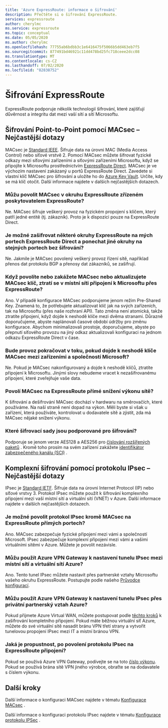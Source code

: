 ```yaml
---
title: 'Azure ExpressRoute: informace o šifrování'
description: Přečtěte si o šifrování ExpressRoute.
services: expressroute
author: cherylmc
ms.service: expressroute
ms.topic: conceptual
ms.date: 05/05/2020
ms.author: cherylmc
ms.openlocfilehash: 77755ab6bdbb3c1e6416475f5066b5dd463eb7f5
ms.sourcegitcommit: 877491bd46921c11dd478bd25fc718ceee2dcc08
ms.translationtype: MT
ms.contentlocale: cs-CZ
ms.lasthandoff: 07/02/2020
ms.locfileid: "82838752"
---
```

# <a name="expressroute-encryption"></a>Šifrování ExpressRoute
 
ExpressRoute podporuje několik technologií šifrování, které zajišťují důvěrnost a integritu dat mezi vaší sítí a sítí Microsoftu.

## <a name="point-to-point-encryption-by-macsec-faq"></a>Šifrování Point-to-Point pomocí MACsec – Nejčastější dotazy
MACsec je [Standard IEEE](https://1.ieee802.org/security/802-1ae/). Šifruje data na úrovni MAC (Media Access Control) nebo síťové vrstvě 2. Pomocí MACsec můžete šifrovat fyzické odkazy mezi síťovými zařízeními a síťovými zařízeními Microsoftu, když se připojíte k Microsoftu prostřednictvím [ExpressRoute Direct](expressroute-erdirect-about.md). MACsec je ve výchozím nastavení zakázaný u portů ExpressRoute Direct. Zavedete si vlastní klíč MACsec pro šifrování a uložíte ho do [Azure Key Vault](../key-vault/general/overview.md). Určíte, kdy se má klíč otočit. Další informace najdete v dalších nejčastějších dotazech.
### <a name="can-i-enable-macsec-on-my-expressroute-circuit-provisioned-by-an-expressroute-provider"></a>Můžu povolit MACsec v okruhu ExpressRoute zřízeném poskytovatelem ExpressRoute?
Ne. MACsec šifruje veškerý provoz na fyzickém propojení s klíčem, který patří jedné entitě (tj. zákazník). Proto je k dispozici pouze na ExpressRoute Direct.
### <a name="can-i-encrypt-some-of-the-expressroute-circuits-on-my-expressroute-direct-ports-and-leave-other-circuits-on-the-same-ports-unencrypted"></a>Je možné zašifrovat některé okruhy ExpressRoute na mých portech ExpressRoute Direct a ponechat jiné okruhy na stejných portech bez šifrování? 
Ne. Jakmile je MACsec povolený veškerý provoz řízení sítě, například přenos dat protokolu BGP a přenosy dat zákazníků, se zašifrují. 
### <a name="when-i-enabledisable-macsec-or-update-macsec-key-will-my-on-premises-network-lose-connectivity-to-microsoft-over-expressroute"></a>Když povolíte nebo zakážete MACsec nebo aktualizujete MACsec klíč, ztratí se v místní síti připojení k Microsoftu přes ExpressRoute?
Ano. V případě konfigurace MACsec podporujeme jenom režim Pre-Shared Key. Znamená to, že potřebujete aktualizovat klíč jak na svých zařízeních, tak na Microsoftu (přes naše rozhraní API). Tato změna není atomická, takže ztratíte připojení, když dojde k neshodě klíče mezi dvěma stranami. Důrazně doporučujeme, abyste naplánovali časové období údržby pro změnu konfigurace. Abychom minimalizovali prostoje, doporučujeme, abyste po přepnutí síťového provozu na jiný odkaz aktualizovali konfiguraci na jednom odkazu ExpressRoute Direct v čase.  
### <a name="will-traffic-continue-to-flow-if-theres-a-mismatch-in-macsec-key-between-my-devices-and-microsofts"></a>Bude provoz pokračovat v toku, pokud dojde k neshodě klíče MACsec mezi zařízeními a společností Microsoft?
Ne. Pokud je MACsec nakonfigurovaný a dojde k neshodě klíčů, ztratíte připojení k Microsoftu. Jinými slovy nebudeme vracet k nezašifrovanému připojení, které zveřejňuje vaše data. 
### <a name="will-enabling-macsec-on-expressroute-direct-degrade-network-performance"></a>Povolí MACsec na ExpressRoute přímé snížení výkonu sítě?
K šifrování a dešifrování MACsec dochází v hardwaru na směrovačích, které používáme. Na naší straně není dopad na výkon. Měli byste si však u zařízení, která používáte, kontrolovat u dodavatele sítě a zjistit, zda má MACsec nějaké snížení výkonu.
### <a name="which-cipher-suites-are-supported-for-encryption"></a>Které šifrovací sady jsou podporované pro šifrování?
Podporuje se jenom verze AES128 a AES256 pro [číslování rozšířených paketů](https://1.ieee802.org/security/802-1aebw/) . Kromě toho prosím na svém zařízení zakážete [identifikátor zabezpečeného kanálu (SCI)](https://en.wikipedia.org/wiki/IEEE_802.1AE) . 

## <a name="end-to-end-encryption-by-ipsec-faq"></a>Komplexní šifrování pomocí protokolu IPsec – Nejčastější dotazy
IPsec je [Standard IETF](https://tools.ietf.org/html/rfc6071). Šifruje data na úrovni Internet Protocol (IP) nebo síťové vrstvy 3. Protokol IPsec můžete použít k šifrování komplexního připojení mezi vaší místní sítí a virtuální sítí (VNET) v Azure. Další informace najdete v dalších nejčastějších dotazech.
### <a name="can-i-enable-ipsec-in-addition-to-macsec-on-my-expressroute-direct-ports"></a>Je možné povolit protokol IPsec kromě MACsec na ExpressRoute přímých portech?
Ano. MACsec zabezpečuje fyzické připojení mezi vámi a společností Microsoft. IPsec zabezpečuje komplexní připojení mezi vámi a vašimi virtuálními sítěmi v Azure. Můžete je povolit nezávisle. 
### <a name="can-i-use-azure-vpn-gateway-to-set-up-the-ipsec-tunnel-between-my-on-premises-network-and-my-azure-virtual-network"></a>Můžu použít Azure VPN Gateway k nastavení tunelu IPsec mezi místní sítí a virtuální sítí Azure?
Ano. Tento tunel IPsec můžete nastavit přes partnerské vztahy Microsoftu vašeho okruhu ExpressRoute. Postupujte podle našeho [Průvodce konfigurací](site-to-site-vpn-over-microsoft-peering.md).
### <a name="can-i-use-azure-vpn-gateway-to-set-up-the-ipsec-tunnel-over-azure-private-peering"></a>Můžu použít Azure VPN Gateway k nastavení tunelu IPsec přes privátní partnerský vztah Azure?
Pokud přijmete Azure Virtual WAN, můžete postupovat podle [těchto kroků](../virtual-wan/vpn-over-expressroute.md) k zašifrování kompletního připojení. Pokud máte běžnou virtuální síť Azure, můžete do své virtuální sítě nasadit bránu VPN třetí strany a vytvořit tunelovou propojení IPsec mezi IT a místní bránou VPN.
### <a name="what-is-the-throughput-i-will-get-after-enabling-ipsec-on-my-expressroute-connection"></a>Jaká je propustnost, po povolení protokolu IPsec na ExpressRoute připojení?
Pokud se používá Azure VPN Gateway, podívejte se na toto [číslo výkonu](../vpn-gateway/vpn-gateway-about-vpngateways.md). Pokud se používá brána sítě VPN jiného výrobce, obraťte se na dodavatele s číslem výkonu.

## <a name="next-steps"></a>Další kroky
Další informace o konfiguraci MACsec najdete v tématu [Konfigurace MACsec](expressroute-howto-macsec.md) .

Další informace o konfiguraci protokolu IPsec najdete v tématu [Konfigurace protokolu IPSec](site-to-site-vpn-over-microsoft-peering.md) .
